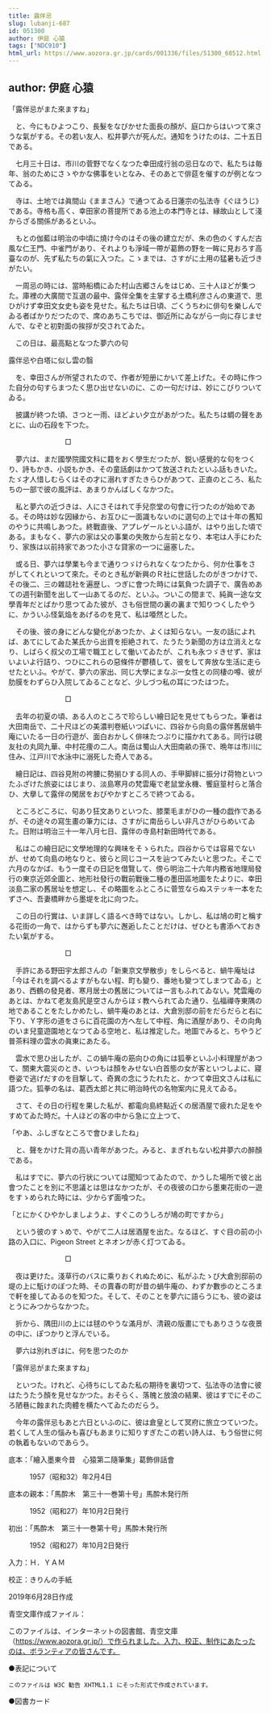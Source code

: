 ```yaml
---
title: 露伴忌
slug: lubanji-687
id: 051300
author: 伊庭 心猿
tags: ["NDC910"]
html_url: https://www.aozora.gr.jp/cards/001336/files/51300_68512.html
---
```


## author: 伊庭 心猿

「露伴忌がまた來ますね」

　と、今にもひよつこり、長髮をなびかせた面長の顏が、庭口からはいつて來さうな氣がする。その若い友人、松井夢六が死んだ。通知をうけたのは、二十五日である。

　七月三十日は、市川の菅野でなくなつた幸田成行翁の忌日なので、私たちは毎年、翁のためにさゝやかな佛事をいとなみ、そのあとで俳莚を催すのが例となつてゐる。

　寺は、土地では眞間山《ままさん》で通つてゐる日蓮宗の弘法寺《ぐほうじ》である。寺格も高く、幸田家の菩提所である池上の本門寺とは、縁故山として淺からざる關係があるといふ。

　もとの伽藍は明治の中頃に燒け今のはその後の建立だが、朱の色のくすんだ古風な仁王門、中雀門があり、それよりも淨域一帶が葛飾の野を一眸に見おろす高臺なのが、先ず私たちの氣に入つた。こゝまでは、さすがに土用の猛暑も近づきがたい。

　一周忌の時には、當時船橋にゐた村山古郷さんをはじめ、三十人ほどが集つた。庫裡の大廣間で互選の最中、露伴全集を主掌する土橋利彦さんの東道で、思ひがけず幸田文女史も姿を見せた。私たちは日頃、ごくうちわに俳句を樂しんでゐる者ばかりだつたので、席のあちこちでは、御近所にゐながら一向に存じませんで、なぞと初對面の挨拶が交されてゐた。

　この日は、最高點となつた夢六の句



露伴忌や白塔に似し雲の翳



　を、幸田さんが所望されたので、作者が短册にかいて差上げた。その時に作つた自分の句すらまつたく思ひ出せないのに、この一句だけは、妙にこびりついてゐる。

　披講が終つた頃、さつと一雨、ほどよい夕立があがつた。私たちは蜩の聲をあとに、山の石段を下つた。



　　　　　　　　□



　夢六は、まだ國學院國文科に籍をおく學生だつたが、鋭い感覺的な句をつくり、詩もかき、小説もかき、その童話劇はかつて放送されたといふ話もきいた。たゞ才人惜しむらくはその才に溺れすぎたきらひがあつて、正直のところ、私たちの一部で彼の風評は、あまりかんばしくなかつた。

　私と夢六の近づきは、人にさそはれて手兒奈堂の句會に行つたのが始めである。その時は妙な因縁から、お互ひに一面識もないのに選句の上では十年の舊知のやうに共鳴しあつた。終戰直後、アプレゲールといふ語が、はやり出した頃である。まもなく、夢六の家は父の事業の失敗から左前となり、本宅は人手にわたり、家族は以前持家であつた小さな貸家の一つに逼塞した。

　或る日、夢六は學業も今まで通りつゞけられなくなつたから、何か仕事をさがしてくれといつて來た。そのとき私が新興のＲ社に世話したのがきつかけで、その後二、三の雜誌社を遍歴し、つぎに會つた時には氣負つた調子で、廣告めあての週刊新聞を出して一山あてるのだ、といふ。ついこの間まで、純眞一途な文學青年だとばかり思つてゐた彼が、さも俗世間の裏の裏まで知りつくしたやうに、かういふ怪氣焔をあげるのを見て、私は唖然とした。

　その後、彼の身にどんな變化があつたか、よくは知らない。一友の話によれば、あてにしてゐた某氏から出資を拒絶されて、たうたう新聞の方は立消えとなり、しばらく叔父の工場で職工として働いてゐたが、これも永つゞきせず、家はいよいよ行詰り、つひにこれらの惡條件が鬱積して、彼をして奔放な生活に走らせたといふ。やがて、夢六の家出、同じ大學にまなぶ一女性との同棲の噂、彼が肋膜をわずらひ入院してゐることなど、少しづつ私の耳につたはつた。



　　　　　　　　□



　去年の初夏の頃、ある人のところで珍らしい繪日記を見せてもらつた。筆者は大田南岳で、二十尺ほどの美濃判卷紙いつぱいに、四谷から向島の露伴舊居蝸牛庵にいたる一日の行遊が、面白おかしく俳味たつぷりに描かれてある。同行は硯友社の丸岡九華、中村花痩の二人。南岳は蜀山人大田南畝の孫で、晩年は市川に住み、江戸川で水泳中に溺死した奇人である。

　繪日記は、四谷見附の袴腰に勢揃ひする同人の、手甲脚絆に振分け荷物といつたふざけた旅姿にはじまり、淡島寒月の梵雲庵で老鼠堂永機、饗庭篁村らと落合ひ、大擧して露伴の閑居をおびやかすところで終つてゐる。

　ところどころに、句あり狂文ありといつた、膝栗毛まがひの一種の戯作であるが、その途々の寫生畫の筆力には、さすがに南岳らしい非凡さがひらめいてゐた。日附は明治三十一年八月七日、露伴の寺島村新田時代である。

　私はこの繪日記に文學地理的な興味をそゝられた。四谷からでは容易でないが、せめて向島の地なりと、彼らと同じコースを辿つてみたいと思つた。そこで六月のなかば、もう一度その日記を借覽して、傍ら明治二十六年内務省地理局發行の東京近郊全圖と、地形社發行の戰前戰後二種の墨田區地圖をたよりに、幸田淡島二家の舊居址を想定し、その略圖をふところに菅笠ならぬステッキ一本をたずさへ、吾妻橋畔から墨堤を北に向つた。

　この日の行實は、いま詳しく語るべき時ではない。しかし、私は鳩の町と稱する花街の一角で、はからずも夢六に邂逅したことだけは、ぜひとも書添へておきたい氣がする。



　　　　　　　　□



　手許にある野田宇太郎さんの「新東京文學散歩」をしらべると、蝸牛庵址は「今はそれを調べるよすがもない程、町も變り、番地も變つてしまつてゐる」とあり、西鶴の發見者、寒月居士の舊居については一言もふれてゐない。梵雲庵のあとは、かねて老友島尻是空さんからほゞ教へられてゐた通り、弘福禪寺東隅の地であることをたしかめたし、蝸牛庵のあとは、大倉別邸の前をだらだらと右に下り、Ｙ字形の道をさらに百花園の方へ左して中程、角に酒屋があり、その向角のいま兒童遊園地となつてゐる空地と、私は推定した。地圖でみると、ちやうど普茶料理の雲水の眞東にあたる。

　雲水で思ひ出したが、この蝸牛庵の筋向ひの角には狐拳といふ小料理屋があつて、關東大震災のとき、いつもは顏をみせない白首態の女が客といつしよに、寢卷姿で逃げだすのを目撃して、奇異の念にうたれたと、かつて幸田文さんは私に語つた。狐拳の名は、葛西太郎と共に明治時代の名物案内に見えてゐる。

　さて、その日の行程を果した私が、都電向島終點近くの居酒屋で疲れた足をやすめてゐた時だ。十人ほどの客の中から急に立上つて、

「やあ、ふしぎなところで會ひましたね」

　と、聲をかけた背の高い青年があつた。みると、まぎれもない松井夢六の醉顏である。

　私はすでに、夢六の行状については聞知つてゐたので、かうした場所で彼と出會つたことを別に不思議とは思はなかつたが、その夜彼の口から墨東花街の一遊をすゝめられた時には、少からず面喰つた。

「とにかくひやかしましようよ、すぐこのうしろが鳩の町ですから」

　という彼のすゝめで、やがて二人は居酒屋を出た。なるほど、すぐ目の前の小路の入口に、Pigeon Street とネオンが赤く灯つてゐる。



　　　　　　　　□



　夜は更けた。淺草行のバスに乘りおくれぬために、私がふたゝび大倉別邸前の堤の上に駈けのぼつた時、その賣春の町が昔の蝸牛庵の、わずか數歩のところまで軒を接してゐるのを知つた。そして、そのことを夢六に語らうにも、彼の姿はとうにみつからなかつた。

　折から、隅田川の上には毬のやうな滿月が、清親の版畫にでもありさうな夜景の中に、ぽつかりと浮んでいる。

　夢六は別れぎはに、何を思つたのか

「露伴忌がまた來ますね」

　といつた。けれど、心待ちにしてゐた私の期待を裏切つて、弘法寺の法會に彼はたうたう顏を見せなかつた。おそらく、落魄と放浪の結果、彼はすでにそのころ陋巷に蝕まれた肉體を横たへてゐたのだらう。

　今年の露伴忌もあと六日といふのに、彼は倉皇として冥府に旅立つていつた。若くして人生の惱みも喜びもあまりに知りすぎたこの若い詩人は、もう俗世に何の執着もないのであらう。













底本：「繪入墨東今昔　心猿第二隨筆集」葛飾俳話會

　　　1957（昭和32）年2月4日

底本の親本：「馬酔木　第三十一巻第十号」馬酔木発行所

　　　1952（昭和27）年10月2日発行

初出：「馬酔木　第三十一巻第十号」馬酔木発行所

　　　1952（昭和27）年10月2日発行

入力：Ｈ．ＹＡＭ

校正：きりんの手紙

2019年6月28日作成

青空文庫作成ファイル：

このファイルは、インターネットの図書館、青空文庫（https://www.aozora.gr.jp/）で作られました。入力、校正、制作にあたったのは、ボランティアの皆さんです。











●表記について


	このファイルは W3C 勧告 XHTML1.1 にそった形式で作成されています。







●図書カード